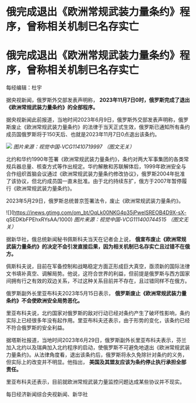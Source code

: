 # 俄完成退出《欧洲常规武装力量条约》程序，曾称相关机制已名存实亡

# 俄完成退出《欧洲常规武装力量条约》程序，曾称相关机制已名存实亡

每经编辑：杜宇

据央视新闻，俄罗斯外交部发表声明称， **2023年11月7日0时，俄罗斯完成了退出《欧洲常规武装力量条约》的全部程序。**

据央视新闻此前报道，当地时间2023年6月9日，俄罗斯外交部发表声明称，俄罗斯废止《欧洲常规武装力量条约》的法律于当天正式生效，俄罗斯已通知所有条约成员国俄罗斯将于150天后、也就是2023年11月7日0点退出该条约。

![](https://inews.gtimg.com/om_bt/OvjX5HyGHcveRI8SY2bBp0JKo7i-Ul77Nu8EsGezQpWtUAA/1000)
_图片来源：视觉中国-VCG11410719997 （图文无关）_

北约和华约1990年签署《欧洲常规武装力量条约》，条约对两大军事集团的各类常规兵器总量、核查方式等作出规定。华约解散和苏联解体后，1999年欧洲安全与合作组织首脑会议通过《欧洲常规武装力量条约修改协议》，俄罗斯2004年批准了该协议，但北约成员国一直未批准。由于北约持续东扩，俄方于2007年暂停履行《欧洲常规武装力量条约》。

2023年5月29日，俄罗斯总统普京签署法令，废止《欧洲常规武装力量条约》。

![](https://inews.gtimg.com/om_bt/OqLk00NKG4p35jPwelSREOB4D9X-sX-
qSEDKbFPEhxRYsAA/1000) _图片来源：视觉中国-VCG111400744515 （图文无关）_

据新华社，俄总统新闻秘书佩斯科夫当天在记者会上说， **俄宣布废止《欧洲常规武装力量条约》的决定不会引发直接后果，因为相关机制已名存实亡且过错不在俄方。**

佩斯科夫说，目前在军备控制和战略稳定方面正形成巨大真空，亟须新的国际法律文书填补真空、调解局势。他说，这符合世界的利益，但前提是俄罗斯与西方国家间拥有行之有效的双边关系，不过这种关系目前并不存在，且过错同样不在俄方。

俄罗斯副外长里亚布科夫2023年5月15日表示， **俄罗斯废止《欧洲常规武装力量条约》不会使欧洲安全局势恶化。**

里亚布科夫说，北约国家对俄罗斯的敌对行动已经对条约产生了破坏性影响，条约实际上已经很多年没有起作用。里亚布科夫还表示，由于形势的变化，该条约已经不符合俄罗斯的安全利益。

据塔斯社报道，当地时间2023年6月29日，俄罗斯副外长里亚布科夫表示，芬兰加入北约以及瑞典加入北约程序的启动，使俄罗斯不可避免地退出《欧洲常规武装力量条约》。从法律角度看，退出该条约后，俄罗斯将永久免除针对条约的义务，但实际上的改变并不明显。他指出，
**美国及其盟友应该为条约停止执行承担全部责任。**

里亚布科夫还表示，目前就欧洲常规武装力量监控问题达成某些协议并不现实。

每日经济新闻综合央视新闻、新华社

